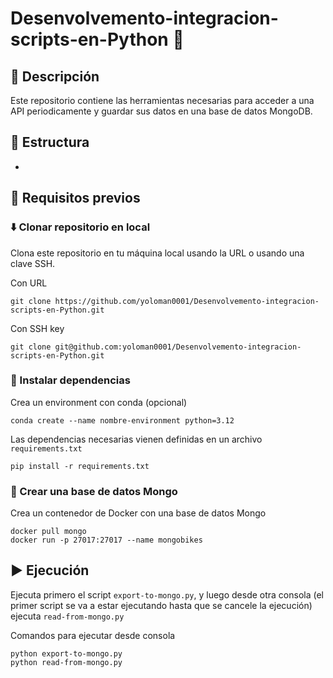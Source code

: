 # Desenvolvemento-integracion-scripts-en-Python :snake:

## :book: Descripción

Este repositorio contiene las herramientas necesarias para acceder a una API periodicamente y guardar sus datos en una base de datos MongoDB.

## :open_file_folder: Estructura
- 

## :wrench: Requisitos previos

### :arrow_down: Clonar repositorio en local

Clona este repositorio en tu máquina local usando la URL o usando una clave SSH.

Con URL

~~~
git clone https://github.com/yoloman0001/Desenvolvemento-integracion-scripts-en-Python.git
~~~

Con SSH key

~~~
git clone git@github.com:yoloman0001/Desenvolvemento-integracion-scripts-en-Python.git
~~~

### :link: Instalar dependencias

Crea un environment con conda (opcional)

~~~
conda create --name nombre-environment python=3.12
~~~

Las dependencias necesarias vienen definidas en un archivo `requirements.txt`
~~~
pip install -r requirements.txt
~~~

### :leaves: Crear una base de datos Mongo

Crea un contenedor de Docker con una base de datos Mongo

~~~
docker pull mongo
docker run -p 27017:27017 --name mongobikes
~~~

## :arrow_forward: Ejecución

Ejecuta primero el script `export-to-mongo.py`, y luego desde otra consola (el primer script se va a estar ejecutando hasta que se cancele la ejecución) ejecuta `read-from-mongo.py`

Comandos para ejecutar desde consola
~~~
python export-to-mongo.py
python read-from-mongo.py
~~~